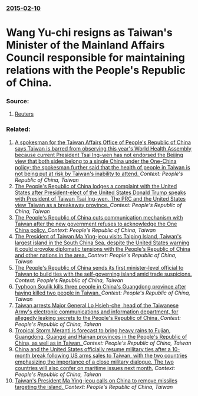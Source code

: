 ### [2015-02-10](/news/2015/02/10/index.md)

# Wang Yu-chi resigns as Taiwan's Minister of the Mainland Affairs Council responsible for maintaining relations with the People's Republic of China. 




### Source:

1. [Reuters](http://www.reuters.com/article/2015/02/10/us-taiwan-china-idUSKBN0LE07820150210)

### Related:

1. [A spokesman for the Taiwan Affairs Office of People's Republic of China says Taiwan is barred from observing this year's World Health Assembly because current President Tsai Ing-wen has not endorsed the Beijing view that both sides belong to a single China under the One-China policy; the spokesman further said that the health of people in Taiwan is not being put at risk by Taiwan's inability to attend. ](/news/2017/05/10/a-spokesman-for-the-taiwan-affairs-office-of-people-s-republic-of-china-says-taiwan-is-barred-from-observing-this-yearas-world-health-asse.md) _Context: People's Republic of China, Taiwan_
2. [The People's Republic of China lodges a complaint with the United States after President-elect of the United States Donald Trump speaks with President of Taiwan Tsai Ing-wen. The PRC and the United States view Taiwan as a breakaway province. ](/news/2016/12/3/the-people-s-republic-of-china-lodges-a-complaint-with-the-united-states-after-president-elect-of-the-united-states-donald-trump-speaks-with.md) _Context: People's Republic of China, Taiwan_
3. [The People's Republic of China cuts communication mechanism with Taiwan after the new government refuses to acknowledge the One China policy. ](/news/2016/06/25/the-people-s-republic-of-china-cuts-communication-mechanism-with-taiwan-after-the-new-government-refuses-to-acknowledge-the-one-china-policy.md) _Context: People's Republic of China, Taiwan_
4. [The President of Taiwan Ma Ying-jeou visits Taiping Island, Taiwan's largest island in the South China Sea, despite the United States warning it could provoke diplomatic tensions with the People's Republic of China and other nations in the area. ](/news/2016/01/28/the-president-of-taiwan-ma-ying-jeou-visits-taiping-island-taiwan-s-largest-island-in-the-south-china-sea-despite-the-united-states-warnin.md) _Context: People's Republic of China, Taiwan_
5. [The People's Republic of China sends its first minister-level official to Taiwan to build ties with the self-governing island amid trade suspicions. ](/news/2014/06/25/the-people-s-republic-of-china-sends-its-first-minister-level-official-to-taiwan-to-build-ties-with-the-self-governing-island-amid-trade-sus.md) _Context: People's Republic of China, Taiwan_
6. [Typhoon Soulik kills three people in China's Guangdong province after having killed two people in Taiwan. ](/news/2013/07/14/typhoon-soulik-kills-three-people-in-china-s-guangdong-province-after-having-killed-two-people-in-taiwan.md) _Context: People's Republic of China, Taiwan_
7. [Taiwan arrests Major General Lo Hsieh-che, head of the Taiwanese Army's electronic communications and information department, for allegedly leaking secrets to the People's Republic of China. ](/news/2011/02/8/taiwan-arrests-major-general-lo-hsieh-che-head-of-the-taiwanese-army-s-electronic-communications-and-information-department-for-allegedly.md) _Context: People's Republic of China, Taiwan_
8. [Tropical Storm Meranti is forecast to bring heavy rains to Fujian, Guangdong, Guangxi and Hainan provinces in the People's Republic of China, as well as in Taiwan. ](/news/2010/09/9/tropical-storm-meranti-is-forecast-to-bring-heavy-rains-to-fujian-guangdong-guangxi-and-hainan-provinces-in-the-people-s-republic-of-china.md) _Context: People's Republic of China, Taiwan_
9. [China and the United States officially resume military ties after a 10-month break following US arms sales to Taiwan, with the two countries emphasizing the importance of a close military dialogue. The two countries will also confer on maritime issues next month.](/news/2010/09/30/china-and-the-united-states-officially-resume-military-ties-after-a-10-month-break-following-us-arms-sales-to-taiwan-with-the-two-countries.md) _Context: People's Republic of China, Taiwan_
10. [ Taiwan's President Ma Ying-jeou calls on China to remove missiles targeting the island. ](/news/2009/10/30/taiwan-s-president-ma-ying-jeou-calls-on-china-to-remove-missiles-targeting-the-island.md) _Context: People's Republic of China, Taiwan_

